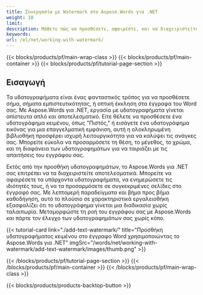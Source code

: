 ```yaml
---
title: Συνεργασία με Watermark στο Aspose.Words για .NET
weight: 10
limit:
description: Μάθετε πώς να προσθέσετε, αφαιρέστε, και να διαχειριστείτε υδατογραφήματα σε έγγραφα Word με Aspose.Words για .NET. Απλοποιήστε τις εργασίες υδατογράφημα με βήμα προς βήμα καθοδήγηση.
keywords:
url: /el/net/working-with-watermark/
---
```

{{< blocks/products/pf/main-wrap-class >}}
{{< blocks/products/pf/main-container >}}
{{< blocks/products/pf/tutorial-page-section >}}

## Εισαγωγή
 
Τα υδατογραφήματα είναι ένας φανταστικός τρόπος για να προσθέσετε σήμα, σήματα εμπιστευτικότητας, ή οπτική έκκληση στα έγγραφα του Word σας. Με Aspose.Words για .NET, εργασία με υδατογραφήματα γίνεται απίστευτα απλό και αποτελεσματικό. Είτε θέλετε να προσθέσετε ένα υδατογράφημα κειμένου, όπως "Πιστός," ή εισάγετε ένα υδατογράφημα εικόνας για μια επαγγελματική εμφάνιση, αυτή η ολοκληρωμένη βιβλιοθήκη προσφέρει ισχυρή λειτουργικότητα για να καλύψει τις ανάγκες σας. Μπορείτε εύκολα να προσαρμόσετε τη θέση, το μέγεθος, το χρώμα, και τη διαφάνεια των υδατογραφημάτων για να ταιριάζει με τις απαιτήσεις του εγγράφου σας.  

Εκτός από την προσθήκη υδατογραφημάτων, το Aspose.Words για .NET σας επιτρέπει να τα διαχειριστείτε αποτελεσματικά. Μπορείτε να αφαιρέσετε τα υπάρχοντα υδατογραφήματα, να ενημερώσετε τις ιδιότητές τους, ή να τα προσαρμόσετε σε συγκεκριμένες σελίδες στο έγγραφό σας. Με λεπτομερή παραδείγματα και βήμα προς βήμα καθοδήγηση, αυτό το πλούσιο σε χαρακτηριστικά εργαλειοθήκη εξασφαλίζει ότι το υδατογράφημα γίνεται μια διαδικασία χωρίς ταλαιπωρία. Μεταμορφώστε τη ροή του εγγράφου σας με Aspose.Words και πάρτε τον έλεγχο των υδατογραφημάτων σας χωρίς κόπο.

{{< tutorial-card link="./add-text-watermark/" title="Προσθήκη υδατογραφήματος κειμένου στο έγγραφο Word χρησιμοποιώντας το Aspose.Words για .NET" imgSrc="/words/net/working-with-watermark/add-text-watermark/images/thumb.png" >}}

{{< /blocks/products/pf/tutorial-page-section >}}
{{< /blocks/products/pf/main-container >}}
{{< /blocks/products/pf/main-wrap-class >}}

{{< blocks/products/products-backtop-button >}}